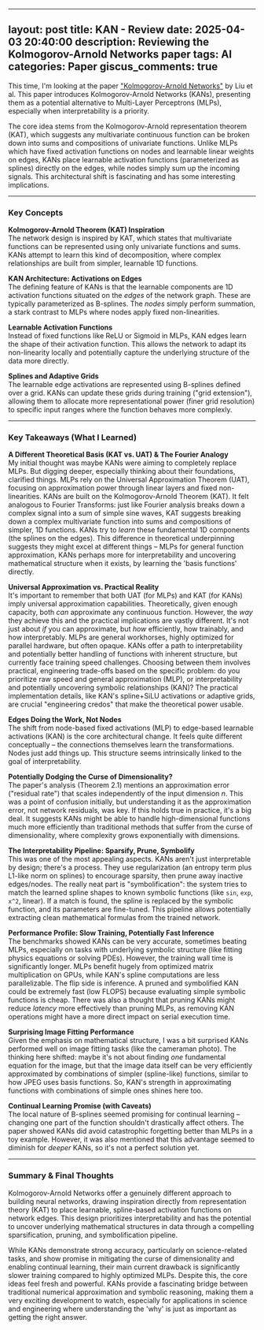  ---
layout: post
title: KAN - Review
date: 2025-04-03 20:40:00
description: Reviewing the Kolmogorov-Arnold Networks paper
tags: AI
categories: Paper
giscus_comments: true
---

This time, I'm looking at the paper ["Kolmogorov-Arnold Networks"](https://arxiv.org/abs/2404.19756) by Liu et al. This paper introduces Kolmogorov-Arnold Networks (KANs), presenting them as a potential alternative to Multi-Layer Perceptrons (MLPs), especially when interpretability is a priority.

The core idea stems from the Kolmogorov-Arnold representation theorem (KAT), which suggests any multivariate continuous function can be broken down into sums and compositions of univariate functions. Unlike MLPs which have fixed activation functions on nodes and learnable linear weights on edges, KANs place learnable activation functions (parameterized as splines) directly on the edges, while nodes simply sum up the incoming signals. This architectural shift is fascinating and has some interesting implications.

---

### Key Concepts

**Kolmogorov-Arnold Theorem (KAT) Inspiration**  
The network design is inspired by KAT, which states that multivariate functions can be represented using only univariate functions and sums. KANs attempt to learn this kind of decomposition, where complex relationships are built from simpler, learnable 1D functions.

**KAN Architecture: Activations on Edges**  
The defining feature of KANs is that the learnable components are 1D activation functions situated on the *edges* of the network graph. These are typically parameterized as B-splines. The *nodes* simply perform summation, a stark contrast to MLPs where nodes apply fixed non-linearities.

**Learnable Activation Functions**  
Instead of fixed functions like ReLU or Sigmoid in MLPs, KAN edges learn the shape of their activation function. This allows the network to adapt its non-linearity locally and potentially capture the underlying structure of the data more directly.

**Splines and Adaptive Grids**  
The learnable edge activations are represented using B-splines defined over a grid. KANs can update these grids during training ("grid extension"), allowing them to allocate more representational power (finer grid resolution) to specific input ranges where the function behaves more complexly.

---

### Key Takeaways (What I Learned)

**A Different Theoretical Basis (KAT vs. UAT) & The Fourier Analogy**  
My initial thought was maybe KANs were aiming to completely replace MLPs. But digging deeper, especially thinking about their foundations, clarified things. MLPs rely on the Universal Approximation Theorem (UAT), focusing on approximation power through linear layers and fixed non-linearities. KANs are built on the Kolmogorov-Arnold Theorem (KAT). It felt analogous to Fourier Transforms: just like Fourier analysis breaks down a complex signal into a sum of simple sine waves, KAT suggests breaking down a complex multivariate function into sums and compositions of simpler, 1D functions. KANs try to *learn* these fundamental 1D components (the splines on the edges). This difference in theoretical underpinning suggests they might excel at different things – MLPs for general function approximation, KANs perhaps more for interpretability and uncovering mathematical structure when it exists, by learning the 'basis functions' directly.

**Universal Approximation vs. Practical Reality**  
It's important to remember that both UAT (for MLPs) and KAT (for KANs) imply universal approximation capabilities. Theoretically, given enough capacity, both *can* approximate any continuous function. However, the *way* they achieve this and the practical implications are vastly different. It's not just about *if* you can approximate, but *how* efficiently, how trainably, and how interpretably. MLPs are general workhorses, highly optimized for parallel hardware, but often opaque. KANs offer a path to interpretability and potentially better handling of functions with inherent structure, but currently face training speed challenges. Choosing between them involves practical, engineering trade-offs based on the specific problem: do you prioritize raw speed and general approximation (MLP), or interpretability and potentially uncovering symbolic relationships (KAN)? The practical implementation details, like KAN's spline+SiLU activations or adaptive grids, are crucial "engineering credos" that make the theoretical power usable.

**Edges Doing the Work, Not Nodes**  
The shift from node-based fixed activations (MLP) to edge-based learnable activations (KAN) is the core architectural change. It feels quite different conceptually – the connections themselves learn the transformations. Nodes just add things up. This structure seems intrinsically linked to the goal of interpretability.

**Potentially Dodging the Curse of Dimensionality?**  
The paper's analysis (Theorem 2.1) mentions an approximation error ("residual rate") that scales independently of the input dimension *n*. This was a point of confusion initially, but understanding it as the approximation error, not network residuals, was key. If this holds true in practice, it's a big deal. It suggests KANs might be able to handle high-dimensional functions much more efficiently than traditional methods that suffer from the curse of dimensionality, where complexity grows exponentially with dimensions.

**The Interpretability Pipeline: Sparsify, Prune, Symbolify**  
This was one of the most appealing aspects. KANs aren't just interpretable by design; there's a process. They use regularization (an entropy term plus L1-like norm on splines) to encourage sparsity, then prune away inactive edges/nodes. The really neat part is "symbolification": the system tries to match the learned spline shapes to known symbolic functions (like `sin`, `exp`, `x^2`, linear). If a match is found, the spline is replaced by the symbolic function, and its parameters are fine-tuned. This pipeline allows potentially extracting clean mathematical formulas from the trained network.

**Performance Profile: Slow Training, Potentially Fast Inference**  
The benchmarks showed KANs can be very accurate, sometimes beating MLPs, especially on tasks with underlying symbolic structure (like fitting physics equations or solving PDEs). However, the training wall time is significantly longer. MLPs benefit hugely from optimized matrix multiplication on GPUs, while KAN's spline computations are less parallelizable. The flip side is inference. A pruned and symbolified KAN could be extremely fast (low FLOPS) because evaluating simple symbolic functions is cheap. There was also a thought that pruning KANs might reduce *latency* more effectively than pruning MLPs, as removing KAN operations might have a more direct impact on serial execution time.

**Surprising Image Fitting Performance**  
Given the emphasis on mathematical structure, I was a bit surprised KANs performed well on image fitting tasks (like the cameraman photo). The thinking here shifted: maybe it's not about finding *one* fundamental equation for the image, but that the image data itself can be very efficiently approximated by combinations of simpler (spline-like) functions, similar to how JPEG uses basis functions. So, KAN's strength in approximating functions with combinations of simple ones shines here too.

**Continual Learning Promise (with Caveats)**  
The local nature of B-splines seemed promising for continual learning – changing one part of the function shouldn't drastically affect others. The paper showed KANs did avoid catastrophic forgetting better than MLPs in a toy example. However, it was also mentioned that this advantage seemed to diminish for *deeper* KANs, so it's not a perfect solution yet.

---

### Summary & Final Thoughts
Kolmogorov-Arnold Networks offer a genuinely different approach to building neural networks, drawing inspiration directly from representation theory (KAT) to place learnable, spline-based activation functions on network edges. This design prioritizes interpretability and has the potential to uncover underlying mathematical structures in data through a compelling sparsification, pruning, and symbolification pipeline.

While KANs demonstrate strong accuracy, particularly on science-related tasks, and show promise in mitigating the curse of dimensionality and enabling continual learning, their main current drawback is significantly slower training compared to highly optimized MLPs. Despite this, the core ideas feel fresh and powerful. KANs provide a fascinating bridge between traditional numerical approximation and symbolic reasoning, making them a very exciting development to watch, especially for applications in science and engineering where understanding the 'why' is just as important as getting the right answer.